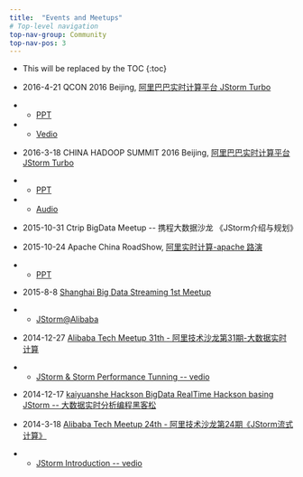 ```yaml
---
title:  "Events and Meetups"
# Top-level navigation
top-nav-group: Community
top-nav-pos: 3
---
```


* This will be replaced by the TOC
{:toc}


* 2016-4-21  QCON 2016 Beijing, [阿里巴巴实时计算平台 JStorm Turbo](http://2016.qconbeijing.com/presentation/2852) 
- * [PPT](http://2016.qconbeijing.com/presentation/2852)  
- * [Vedio](https://v.qq.com/iframe/preview.html?vid=j0311u986gc&amp;width=500&amp;height=375&amp;auto=0)

* 2016-3-18 CHINA HADOOP SUMMIT 2016  Beijing, [阿里巴巴实时计算平台JStorm Turbo](http://chinahadoop.com/archives/1320) 
- * [PPT](http://event.chinahadoop.com/download.php?r_id=1&t=ppt&f=19-pm-81-fengzongyan.pdf) 
- * [Audio](http://event.chinahadoop.com/download.php?r_id=1&t=audio&f=19-pm-81-fengzongyan.mp3)

* 2015-10-31 Ctrip BigData Meetup -- 携程大数据沙龙 《JStorm介绍与规划》

* 2015-10-24  Apache China RoadShow, [阿里实时计算-apache 路演](http://www.huodongxing.com/event/9291887966700) 
- * [PPT](www.kaiyuanshe.cn/file-download-234-left.html())

* 2015-8-8 [Shanghai Big Data Streaming 1st Meetup](http://www.meetup.com/Shanghai-Big-Data-Streaming-Meetup/events/224418388/) 
- * [JStorm@Alibaba](http://files.meetup.com/18743046/JStorm_alibaba_fengzhongyan.pdf)

* 2014-12-27 [Alibaba Tech Meetup 31th - 阿里技术沙龙第31期-大数据实时计算](http://club.alibabatech.org/salon_detail.htm?salonId=60) 
- * [JStorm & Storm Performance Tunning -- vedio](http://player.youku.com/player.php/sid/XODYwMjY0ODY4/v.swf())

* 2014-12-17 [kaiyuanshe Hackson BigData RealTime Hackson basing JStorm -- 大数据实时分析编程黑客松](http://hacking.kaiyuanshe.cn/site/jstorm#)

* 2014-3-18 [Alibaba Tech Meetup 24th - 阿里技术沙龙第24期《JStorm流式计算》](http://v.youku.com/v_show/id_XNjkzMDg5MDky.html?from=s1.8-1-1.2) 
- * [JStorm Introduction -- vedio](http://v.youku.com/v_show/id_XNjkzMDg5MDky.html)







